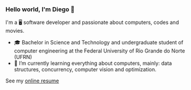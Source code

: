 ### Hello world, I'm Diego 👋

I'm a :desktop_computer: software developer and passionate about computers, codes and movies.

- :mortar_board: Bachelor in Science and Technology and undergraduate student of computer engineering at the Federal University of Rio Grande do Norte (UFRN)
- 🌱 I’m currently learning everything about computers, mainly: data structures, concurrency, computer vision and optimization. 

See my [online resume](https://diegodiogenes.github.io)

<!--
**diegodiogenes/diegodiogenes** is a ✨ _special_ ✨ repository because its `README.md` (this file) appears on your GitHub profile.

Here are some ideas to get you started:

- 🔭 I’m currently working on ...
- 🌱 I’m currently learning ...
- 👯 I’m looking to collaborate on ...
- 🤔 I’m looking for help with ...
- 💬 Ask me about ...
- 📫 How to reach me: ...
- 😄 Pronouns: ...
- ⚡ Fun fact: ...
-->
